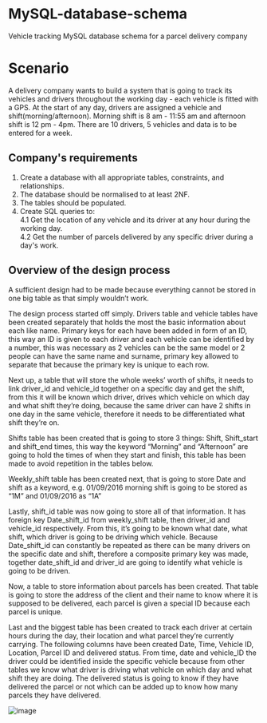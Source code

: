 # MySQL-database-schema
Vehicle tracking MySQL database schema for a parcel delivery company 

# Scenario
A delivery company wants to build a system that is going to track its vehicles and drivers
throughout the working day - each vehicle is fitted with a GPS. At the start of any day, drivers are
assigned a vehicle and shift(morning/afternoon). Morning shift is 8 am - 11:55 am and afternoon shift is 12 pm - 4pm. There are 10 drivers, 5 vehicles and data is to be entered for a week.

## Company's requirements

1. Create a database with all appropriate tables, constraints, and relationships.
2. The database should be normalised to at least 2NF.
3. The tables should be populated.
4. Create SQL queries to:\
4.1 Get the location of any vehicle and its driver at any hour during the working day.\
4.2 Get the number of parcels delivered by any specific driver during a day's work.

## Overview of the design process

A sufficient design had to be made because everything cannot be stored in one big table as that simply wouldn’t work.

The design process started off simply. Drivers table and vehicle tables have been created separately
that holds the most the basic information about each like name. Primary keys for each have been
added in form of an ID, this way an ID is given to each driver and each vehicle can be identified
by a number, this was necessary as 2 vehicles can be the same model or 2 people can have the same
name and surname, primary key allowed to separate that because the primary key is unique to each
row.

Next up, a table that will store the whole weeks’ worth of shifts, it needs to link driver_id and
vehicle_id together on a specific day and get the shift, from this it will be known which driver, drives
which vehicle on which day and what shift they’re doing, because the same driver can have 2 shifts
in one day in the same vehicle, therefore it needs to be differentiated what shift they’re on.

Shifts table has been created that is going to store 3 things: Shift, Shift_start and shift_end times,
this way the keyword “Morning” and “Afternoon” are going to hold the times of when they start and
finish, this table has been made to avoid repetition in the tables below.

Weekly_shift table has been created next, that is going to store Date and shift as a keyword, e.g.
01/09/2016 morning shift is going to be stored as “1M” and 01/09/2016 as “1A”

Lastly, shift_id table was now going to store all of that information. It has foreign key Date_shift_id
from weekly_shift table, then driver_id and vehicle_id respectively. From this, it’s going to be known
what date, what shift, which driver is going to be driving which vehicle. Because Date_shift_id can
constantly be repeated as there can be many drivers on the specific date and shift, therefore a
composite primary key was made, together date_shift_id and driver_id are going to identify what
vehicle is going to be driven.

Now, a table to store information about parcels has been created. That table is going to store the
address of the client and their name to know where it is supposed to be delivered, each parcel is
given a special ID because each parcel is unique.

Last and the biggest table has been created to track each driver at certain hours during the day, their
location and what parcel they’re currently carrying. The following columns have been created Date,
Time, Vehicle ID, Location, Parcel ID and delivered status. From time, date and vehicle_ID the driver
could be identified inside the specific vehicle because from other tables we know what driver is
driving what vehicle on which day and what shift they are doing. The delivered status is going to
know if they have delivered the parcel or not which can be added up to know how many parcels
they have delivered.


![image](https://user-images.githubusercontent.com/60928508/188202695-69baf74e-8528-4222-b808-d504c3ad734c.png)


